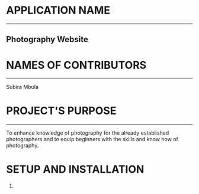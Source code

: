 # APPLICATION NAME
---
## Photography Website
# NAMES OF CONTRIBUTORS
---
Subira Mbula
# PROJECT'S PURPOSE
---
To enhance knowledge of photography for the already established photographers and to equip beginners with the skills and know how of photography.
# SETUP AND INSTALLATION
1. 
